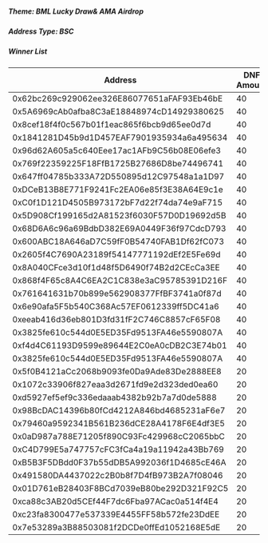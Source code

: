 ##### Theme: BML Lucky Draw& AMA Airdrop

##### Address Type: BSC

##### Winner List

| Address                                    | DNF Amount |
| ------------------------------------------ | ---------- |
| 0x62bc269c929062ee326E86077651aFAF93Eb46bE | 40         |
| 0x5A6969cAb0afba8C3aE18848974cD14929380625 | 40         |
| 0x8cef18f4f0c567b01f1eac865f6bcb9d65ee0d7d | 40         |
| 0x1841281D45b9d1D457EAF7901935934a6a495634 | 40         |
| 0x96d62A605a5c640Eee17ac1AFb9C56b08E06efe3 | 40         |
| 0x769f22359225F18FfB1725B27686D8be74496741 | 40         |
| 0x647ff04785b333A72D550895d12C97548a1a1D97 | 40         |
| 0xDCeB13B8E771F9241Fc2EA06e85f3E38A64E9c1e | 40         |
| 0xC0f1D121D4505B973172bF7d22f74da74e9aF715 | 40         |
| 0x5D908Cf199165d2A81523f6030F57D0D19692d5B | 40         |
| 0x68D6A6c96a69BdbD382E69A0449F36f97CdcD793 | 40         |
| 0x600ABC18A646aD7C59fF0B54740FAB1Df62fC073 | 40         |
| 0x2605f4C7690A23189f54147771192dEf2E5Fe69d | 40         |
| 0x8A040CFce3d10f1d48f5D6490f74B2d2CEcCa3EE | 40         |
| 0x868f4F65c8A4C6EA2C1C838e3aC95785391D216F | 40         |
| 0x761641631b70b899e562908377FfBF3741a0f87d | 40         |
| 0x6e90afa5F5b540C368Ac57EF0612339ff5DC41a6 | 40         |
| 0xeeab416d36eb801D3fd31fF2C746C8857cF65F08 | 40         |
| 0x3825fe610c544d0E5ED35Fd9513FA46e5590807A | 40         |
| 0xf4d4C61193D9599e89644E2C0eA0cDB2C3E74b01 | 40         |
| 0x3825fe610c544d0E5ED35Fd9513FA46e5590807A | 40         |
| 0x5f0B4121aCc2068b9093fe0Da9Ade83De2888EE8 | 20         |
| 0x1072c33906f827eaa3d2671fd9e2d323ded0ea60 | 20         |
| 0xd5927ef5ef9c336edaaab4382b92b7a7d0de5888 | 20         |
| 0x98BcDAC14396b80fCd4212A846bd4685231aF6e7 | 20         |
| 0x79460a9592341B561B236dCE28A4178F6E4df3E5 | 20         |
| 0x0aD987a788E71205f890C93Fc429968cC2065bbC | 20         |
| 0xC4D799E5a747757cFC3fCa4a19a11942a43Bb769 | 20         |
| 0xB5B3F5DBdd0F37b55dDB5A992036f1D4685cE46A | 20         |
| 0x491580DA4437022c2B0b8f7D4fB973B2A7f08046 | 20         |
| 0x01D761eB28403F8BCd7039eB80be292D321F92C5 | 20         |
| 0xca88c3AB20d5CEf44F7dc6Fba97ACac0a514f4E4 | 20         |
| 0xc23fa8300477e537339E4455FF58b572fe23DdEE | 20         |
| 0x7e53289a3B88503081f2DCDe0ffEd1052168E5dE | 20         |
